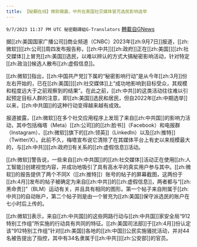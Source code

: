 ```yaml
---
title: 【秘翻在线】微软揭露，中共在美国社交媒体冒充选民影响选举
---
```

`9/7/2023 11:37 PM UTC 秘密翻譯組G-Translators` [轉載自GNews](https://gnews.org/articles/1660272)

         

据[[zh:美国国家广播公司]]商业频道（CNBC）2023年[[zh:9月7日]]报道，[[zh:微软]][[zh:公司]]周四发布报告称，[[zh:中共]][[zh:政府]]正在[[zh:美国]][[zh:社交媒体]]上冒充[[zh:美国]]选民，以难以辨认的方式大搞秘密影响活动，针对特定[[zh:政治]]候选人散布[[zh:虚假信息]]。

[[zh:微软]]指出，[[zh:中国共产党]]下属的“秘密影响行动”是从今年[[zh:3月]]份左右开始的，已在[[zh:美国]][[zh:社交媒体]]上“成功地影响到目标受众，其规模和程度远大于之前观察到的结果”。在此之前，[[zh:中共]]的这类活动往往难以引起预定目标人群的注意，即[[zh:美国]]选民和居民，但自2022年[[zh:中期选举]]以来，[[zh:中共国]]的这种行动变得越来越有成效。

报道披露，[[zh:微软]]在多个社交应用程序上发现了来自[[zh:中共国]]的影响力活动，其中包括梅塔（Meta）[[zh:公司]]的[[zh:脸书]]（Facebook）和电报群（Instagram）、[[zh:微软]]旗下的[[zh:领英]]（LinkedIn）以及[[zh:推特]]（Twitter/X）。此前不久，梅塔宣布说它清除了在其媒体平台上有史以来规模最大的，与[[zh:中共]][[zh:政府]]有关系的[[zh:虚假信息]]活动。

[[zh:微软]]警告说，一些来自[[zh:中共国]]的[[zh:社交媒体]]活动正在使用[[zh:人工智能]]创建视觉内容，并成功地吸引了具有高水平的真实用户参与其中。[[zh:微软]]的报告提供了两个不同X（[[zh:推特]]）账号的帖子的屏幕截图，这两份于[[zh:4月]]发布的帖子被确定为来自[[zh:中共]]的[[zh:虚假信息]]，两者都与“[[zh:黑命贵]]”（BLM）运动有关，并且具有相同的图形。第一个帖子来自附属于[[zh:中共]]的自动账户，第二个帖子则是由一个冒充为[[zh:美国]]保守派选民的账户在七小时后上传的。

[[zh:微软]]表示，来自[[zh:中共国]]的这些网路行动与[[zh:中共国]]家安全局“912特别工作组”所实施的行动具有共同的特征。[[zh:美国司法部]]于[[zh:4月]]份认定该“912特别工作组”针对[[zh:美国]]各地的[[zh:中国]]公民实施骚扰活动，并对44名被告提出了指控，其中有34名隶属于[[zh:中共]][[zh:公安部]]的官员。
